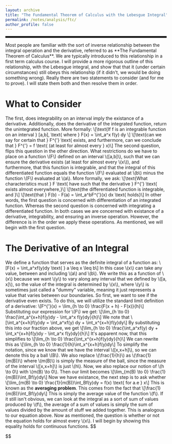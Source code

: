 ```yaml
---
layout: archive
title: "The Fundamental Theorem of Calculus with the Lebesgue Integral"
permalink: /notes/analysis/ftc/
author_profile: false
--- 
```

<hr style="border: 2px solid black;">
Most people are familiar with the sort of inverse relationship between the integral operation and the derivative, referred to as **The Fundamental Theorem of Calculus**. We are typically introduced to this relationship in a first term calculus course. I will provide a more rigorous outline of this relationship, with the Lebesgue integral, and show that that it (under certain circumstances) still obeys this relationship (if it didn't, we would be doing something wrong). Really there are two statements to consider (and for me to prove). I will state them both and then resolve them in order. 

What to Consider
==
The first, does integrability on an interval imply the existance of a derivative. Additionally, does the derivative of the integrated function, return the unintegrated function. More formally:
\\[\text{If f is an integrable function on an interval } \[a,b\], \text{ where } F(x) = \int_a^x f(y) dy \\]
\\[\text{can we say for certain that } F^{\'} \text{ exists, and furthermore, can we conclude that } F^{\'} = f \text{ (at least for almost every } x)\\]
The second question, flips this question in the other direction. What restrictions do we have to place on a function \\(F\\) defined on an interval \\(\[a,b\]\\), such that we can ensure the derivative exists (at least for almost every \\(x\\)), and furthermore, that this function is integrable, and that the integral of this differentiated function equals the function \\(F\\) evaluated at \\(b\\) minus the function \\(F\\) evaluated at \\(a\\). More formally, we ask:
\\[\text{What characteristics must } F \text{ have such that the derivative } F^{\'} \text{ exists almost everywhere,}\\]
\\[\text{the differentiated function is integrable, and }\\]
\\[\text{that } F(b) - F(a) = \int_a^bF^{\'}(x) dx \text{  holds}\\]
In other words, the first question is concerned with differentiation of an integrated function. Whereas the second question is concerned with integrating a differentiated function. In both cases we are concerned with existance of a derivative, integrability, and ensuring an inverse operation. However, the difference is in the order we apply these operations. As mentioned, we will begin with the first question. 

The Derivative of an Integral
==
We define a function that serves as the definite integral of a function as:
\\[F(x) = \int_a^xf(y)dy \text{     } a \leq x \leq b\\]
In this case \\(x\\) can take any value, between and including \\(a\\) and \\(b\\). We write this as a function of \\(x\\) because we want \\(y\\) to vary along any interval that we defined by \\(\[a, x\]\\), so the value of the integral is determined by \\(x\\), where \\(y\\) is sometimes just called a "dummy" variable, meaning it just represents a value that varies between our boundaries. So first, we want to see if the derivative even exists. To do this, we will utilize the standard limit definition of a derivative: 
\\[F^{\'}(x) = \lim_{h \to 0} \frac{F(x + h) - F(x)}{h}\\]
Substituting our expression for \\(F\\) we get:
\\[\lim_{h \to 0} \frac{\int_a^{x+h}f(y)dy - \int_a^x f(y)dy}{h}\\]
We note that
\\[\int_a^{x+h}f(y)dy = \int_a^xf(y) dy + \int_x^{x+h}f(y)dy\\]
By substituting this into our fraction above, we get
\\[\lim_{h \to 0} \frac{\int_a^xf(y) dy + \int_x^{x+h}f(y)dy - \int_a^x f(y)dy}{h}\\]
It's apparent now, that this simplifies to
\\[\lim_{h \to 0} \frac{\int_x^{x+h}f(y)dy}{h}\\]
We can rewrite this as 
\\[\lim_{h \to 0} \frac{1}{h}\int_x^{x+h}f(y)dy\\]
To simplify the notation, since we know that we have the interval \\(\[x,x+h\]\\), so we can denote this by a ball \\(B\\). We also replace \\(\frac{1}{h}\\) as \\(\frac{1}{m(B)}\\) where \\(m(B)\\) is simply the measure of the ball, since the measure of the interval \\(\[x,x+h\]\\) is just \\(h\\). Now, we also replace our notion of \\(h \to 0\\) with \\(m(B) \to 0\\). Then our limit becomes
\\[\lim_{m(B) \to 0} \frac{1}{m(B)}\int_Bf(y)dy\\]
Now we have existance, the next step is to ask whether 
\\[\lim_{m(B) \to 0} \frac{1}{m(B)}\int_Bf(y)dy = f(x) \text{ for a.e } x\\]
This is known as the **averaging problem**. This comes from the fact that 
\\[\frac{1}{m(B)}\int_Bf(y)dy\\]
This is simply the average value of the function \\(f\\). If it still isn't obvious, we can look at the integral as a sort of sum of values produced by \\(f\\), the average of a sum of values is simply the sum of values divided by the amount of stuff we added together. This is analogous to our equation above. Now as mentioned, the question is whether or not the equation holds for almost every \\(x\\). I will begin by showing this equality holds for continuous functions.
$$


$$


